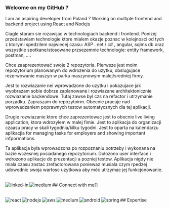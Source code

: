 ### Welcome on my GitHub ?
I am an aspiring developer from Poland ? Working on multiple frontend and backend project using React and Nodejs
 
 Ciagle staram sie rozawijac w technologiach backend i frontend.
 Ponizej przedstawiam technologie ktore mialem okazje poznac w kolejnosci od tych z ktorymi spedzilem najwiecej czasu:
 ASP . net / c# , angular, sqlms db 
 oraz wszystkie spotkane/stosowane przsezemnie technologie:
 entity framework, postman, ....
 
 Chce zaaprezentować swoje 2 repozytoria. 
 Pierwsze jest moim repozytorium planowanym do wdrozenia do uzytku, obslugujace rezerwowanie maszyn w parku maszynowym malej/sredniej firmy. 
 
 Jest to rozwiazanie nei wprowadzone do uzytku i pokazujace jak wyobrazam sobie dobrze zaplanowane i rozwiazane architektonicznie rozwiazanie backendowe. Tutaj zawse byl czs na refactor i utrzymanie porzadku. Zapraszam do repozytoirm. Obecnie pracuje nad wprowadzaniem poprawnych testow automatycznych dla tej aplikacji.
 
 Drugie rozwiazanie ktore chce zaprezentowac jest to obecnie live living application, ktora wdrozylem w malej fimie. Jest to aplikacja do organizacji czaasu pracy w skali tygodnia/kilku tygodni. Jest to oparta na kalendarzu aplikacjia for managing tasks for employers and showing important infpormations. 
 
 Ta aplikacja była wprowadzona po rozpoznaniu potrzeby i wykonana na bazie wczesniej posiadanego repozytorium. Dołozono user interface i wdrozono aplikacje do prezentacji a pozniej testow. Aplikacja nigdy nie miala czasu zostac zrefactorowana poniewaz musiala czym rpedzej udowodnic swoja wartosc uzytkowa aby móc utrzymac jej funkcjonowanie.

<br>## Connect with me[<img align="left" alt="linked-in" src="https://img.shields.io/badge/linkedin-%230077B5.svg?&style=for-the-badge&logo=linkedin&logoColor=white" />](https://www.linkedin.com/in/mohammad-faisal-2665b5134)[<img align="left" alt="medium" src="https://img.shields.io/badge/medium-%2312100E.svg?&style=for-the-badge&logo=medium&logoColor=white" />]


<br>## Expertise
<img align="left" alt="react" src="https://img.shields.io/badge/react%20-%2320232a.svg?&style=for-the-badge&logo=react&logoColor=%2361DAFB" /><img align="left" alt="nodejs" src="https://img.shields.io/badge/node.js%20-%2343853D.svg?&style=for-the-badge&logo=node.js&logoColor=white" /><img align="left" alt="aws" src="https://img.shields.io/badge/Amazon%20AWS-%23232F3E?logo=amazon-aws&logoColor=white&style=for-the-badge" /><img align="left" alt="medium" src="https://img.shields.io/badge/postgres-%23316192.svg?&style=for-the-badge&logo=postgresql&logoColor=white" /><img align="left" alt="android" src="https://img.shields.io/badge/Android-3DDC84?logo=android&logoColor=white&style=for-the-badge" /><img align="left" alt="spring" src="https://img.shields.io/badge/spring%20-%236DB33F.svg?&style=for-the-badge&logo=spring&logoColor=white" /><br>
<br>
